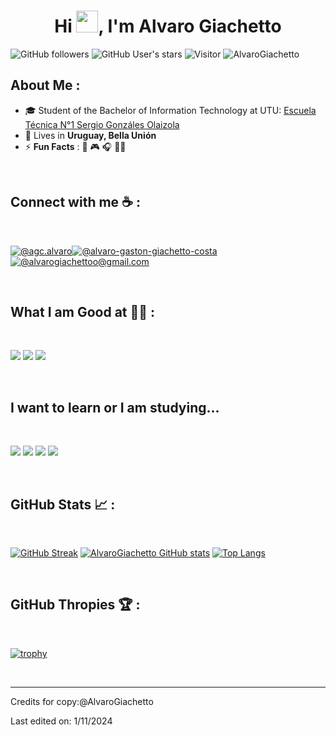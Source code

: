 <div align="center" width="50">
</div>
<h1 align="center">Hi <img src="https://media.giphy.com/media/hvRJCLFzcasrR4ia7z/giphy.gif" width="35">, I'm Alvaro Giachetto</h1>

![GitHub followers](https://img.shields.io/github/followers/AlvaroGiachetto?style=social) ![GitHub User's stars](https://img.shields.io/github/stars/AlvaroGiachetto?style=social) ![Visitor](https://visitor-badge.laobi.icu/badge?page_id=AlvaroGiachetto.repoName) <img src="https://komarev.com/ghpvc/?username=AlvaroGiachetto" alt="AlvaroGiachetto" />

## About Me :


- 🎓 Student of the Bachelor of Information Technology at UTU: [Escuela Técnica N°1 Sergio Gonzáles Olaizola](https://www.instagram.com/escuelatecnica1sgo?igsh=MWNhbmNpYXZobmx5bg==)
- 🏡 Lives in **Uruguay, Bella Unión**
- ⚡ **Fun Facts** : 🍕 🎮 🎧 👨‍💻

<br>

## Connect with me ☕ :

<br>

[![@agc.alvaro](https://img.icons8.com/fluency/48/000000/instagram-new.png "@agc.alvaro")](https://www.instagram.com/agc.alvaro/)[![@alvaro-gaston-giachetto-costa](https://img.icons8.com/fluency/48/000000/linkedin.png "@alvaro-gaston-giachetto-costa")](https://www.linkedin.com/in/alvaro-gaston-giachetto-costa-50966b332/) [![@alvarogiachettoo@gmail.com](https://img.icons8.com/fluency/48/000000/apple-mail.png "@alvarogiachettoo@gmail.com")](alvarogiachettoo@gmail.com)

<br>

## What I am Good at 🧑‍💻 :

<br>

<img src="https://img.icons8.com/color/48/000000/html-5--v1.png"/> <img src="https://img.icons8.com/color/48/000000/css3.png"/>  <img src="https://img.icons8.com/color/48/000000/javascript--v1.png"/> 

<br>

## I want to learn or I am studying...

<br>

<img src="https://img.icons8.com/color/48/000000/java-coffee-cup-logo--v1.png"/> <img src="https://img.icons8.com/officel/48/000000/php-logo.png"/> <img src="https://img.icons8.com/color/48/000000/mysql-logo.png"/>
<img src="https://img.icons8.com/office/48/000000/react.png"/> 

<br>

## GitHub Stats 📈 :

<br>

[![GitHub Streak](https://github-readme-streak-stats.herokuapp.com?user=AlvaroGiachetto&theme=algolia&date_format=M%20j%5B%2C%20Y%5D)](https://git.io/streak-stats) [![AlvaroGiachetto GitHub stats](https://github-readme-stats.vercel.app/api?username=AlvaroGiachetto&theme=algolia)](https://github.com/AlvaroGiachetto/github-readme-stats) [![Top Langs](https://github-readme-stats.vercel.app/api/top-langs/?username=AlvaroGiachetto&theme=algolia)](https://github.com/AlvaroGiachetto/github-readme-stats) 

<br>

## GitHub Thropies 🏆 :

<br>

[![trophy](https://github-profile-trophy.vercel.app/?username=AlvaroGiachetto)](https://github.com/AlvaroGiachetto/github-profile-trophy)

<br>

---
Credits for copy:@AlvaroGiachetto

Last edited on: 1/11/2024
